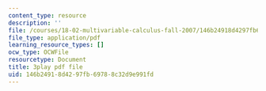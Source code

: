 ```yaml
---
content_type: resource
description: ''
file: /courses/18-02-multivariable-calculus-fall-2007/146b24918d4297fb69788c32d9e991fd_tYdoS0tkAHA.pdf
file_type: application/pdf
learning_resource_types: []
ocw_type: OCWFile
resourcetype: Document
title: 3play pdf file
uid: 146b2491-8d42-97fb-6978-8c32d9e991fd
---
```

